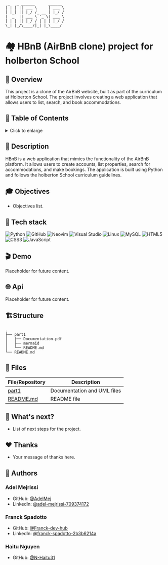 ```
 _   _ ______      ______ 
| | | || ___ \     | ___ \
| |_| || |_/ /_ __ | |_/ /
|  _  || ___ \ '_ \| ___ \
| | | || |_/ / | | | |_/ /
\_| |_/\____/|_| |_\____/ 

```

# 🏘️ HBnB (AirBnB clone) project for holberton School

## 📄 Overview

This project is a clone of the AirBnB website,
built as part of the curriculum at Holberton School.
The project involves creating a web application that allows users to
list, search, and book accommodations.

## 🔖 Table of Contents

<details>
 <summary>
  Click to enlarge
 </summary>

- 📝 [Description](#-description)
- 🎓 [Objectives](#-objectives)
- 🔨 [Tech stack](#-tech-stack)
- 🎬 [Demo](#-demo)
- 🌐 [Api](#-api)
- 🏗️ [Structure](#%EF%B8%8Fstructure)
- 📂 [Files](#-files)
- 🔧 [What's next?](#-whats-next)
- ♥️ [Thanks](#%EF%B8%8F-thanks)
- 👷 [Authors](#-authors)

</details>

## 📝 Description

HBnB is a web application that mimics the functionality of the AirBnB platform.
It allows users to create accounts, list properties, search for accommodations,
and make bookings. The application is built using Python and follows the
holberton School curriculum guidelines.

## 🎓 Objectives

- Objectives list.

## 🔨 Tech stack

![Python](https://img.shields.io/badge/python-3670A0?style=for-the-badge&logo=python&logoColor=ffdd54)
![GitHub](https://img.shields.io/badge/github-%23121011.svg?style=for-the-badge&logo=github&logoColor=white)
![Neovim](https://img.shields.io/badge/NeoVim-%2357A143.svg?&style=for-the-badge&logo=neovim&logoColor=white)
![Visual Studio](https://img.shields.io/badge/Visual%20Studio-5C2D91.svg?style=for-the-badge&logo=visual-studio&logoColor=white)
![Linux](https://img.shields.io/badge/Linux-FCC624?style=for-the-badge&logo=linux&logoColor=black)
![MySQL](https://img.shields.io/badge/mysql-4479A1.svg?style=for-the-badge&logo=mysql&logoColor=white)
![HTML5](https://img.shields.io/badge/html5-%23E34F26.svg?style=for-the-badge&logo=html5&logoColor=white)
![CSS3](https://img.shields.io/badge/css3-%231572B6.svg?style=for-the-badge&logo=css3&logoColor=white)
![JavaScript](https://img.shields.io/badge/javascript-%23323330.svg?style=for-the-badge&logo=javascript&logoColor=%23F7DF1E)

## 🎬 Demo

Placeholder for future content.

## 🌐 Api

Placeholder for future content.

## 🏗️Structure

```tree
.
├── part1
│   ├── Documentation.pdf
│   ├── mermaid
│   └── README.md
└── README.md
```

## 📂 Files

| **File/Repository** | **Description** |
|----------|-----------------|
| [part1](https://github.com/AdelMej/holbertonschool-hbnb/tree/main/part1) | Documentation and UML files |
| [README.md](https://github.com/AdelMej/holbertonschool-hbnb/blob/main/README.md) | README file |

## 🔧 What's next?

- List of next steps for the project.

## ♥️ Thanks

- Your message of thanks here.

## 👷 Authors

### **Adel Mejrissi**

- GitHub: [@AdelMej](https://github.com/fchavonet)
- LinkedIn: [@adel-mejrissi-709374172](https://www.linkedin.com/in/adel-mejrissi-709374172/)

### **Franck Spadotto**

- GitHub: [@Franck-dev-hub](https://github.com/Franck-dev-hub)
- LinkedIn: [@franck-spadotto-2b3b6214a](https://www.linkedin.com/in/franck-spadotto-2b3b6214a)

### **Haitu Nguyen**

- GitHub: [@N-Haitu31](https://github.com/N-Haitu31)
